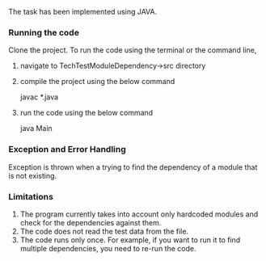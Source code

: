 The task has been implemented using JAVA.

### Running the code

Clone the project. To run the code using the terminal or the command line,

1. navigate to TechTestModuleDependency->src directory

2. compile the project using the below command

    javac \*.java

3. run the code using the below command

    java Main

### Exception and Error Handling

Exception is thrown when a trying to find the dependency of a module that is not existing.

### Limitations

1. The program currently takes into account only hardcoded modules and check for the dependencies against them.
2. The code does not read the test data from the file.
3. The code runs only once. For example, if you want to run it to find multiple dependencies, you need to re-run the code.
